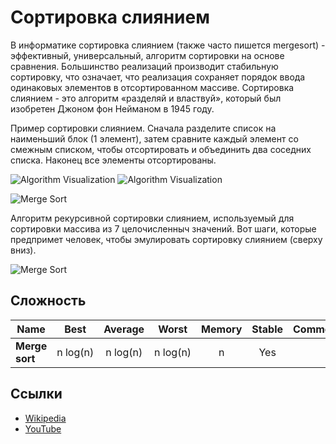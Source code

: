 # Сортировка слиянием

В информатике сортировка слиянием (также часто пишется mergesort) - эффективный, универсальный, алгоритм сортировки на основе сравнения. 
Большинство реализаций производит стабильную сортировку, что означает, что реализация сохраняет порядок ввода одинаковых элементов в 
отсортированном массиве. Сортировка слиянием - это алгоритм «разделяй и властвуй», который был изобретен Джоном фон Нейманом в 1945 году.

Пример сортировки слиянием. Сначала разделите список на наименьший блок (1 элемент), затем сравните каждый элемент со смежным списком, 
чтобы отсортировать и объединить два соседних списка. Наконец все элементы отсортированы.

![Algorithm Visualization](https://media.proglib.io/posts/2021/09/29/83b221f5ec38fa1aa3f940df95100179.gif)
![Algorithm Visualization](https://media.proglib.io/posts/2021/09/29/b3a3799f0e171f1fe85b2af7ea7a2836.gif)

![Merge Sort](https://upload.wikimedia.org/wikipedia/commons/c/cc/Merge-sort-example-300px.gif)

Алгоритм рекурсивной сортировки слиянием, используемый для сортировки массива из 7 целочисленныч значений. Вот шаги, которые предпримет 
человек, чтобы эмулировать сортировку слиянием (сверху вниз).

![Merge Sort](https://upload.wikimedia.org/wikipedia/commons/e/e6/Merge_sort_algorithm_diagram.svg)

## Сложность

| Name                  | Best            | Average             | Worst               | Memory    | Stable    | Comments  |
| --------------------- | :-------------: | :-----------------: | :-----------------: | :-------: | :-------: | :-------- |
| **Merge sort**        | n&nbsp;log(n)   | n&nbsp;log(n)       | n&nbsp;log(n)       | n         | Yes       |           |

## Ссылки

- [Wikipedia](https://en.wikipedia.org/wiki/Merge_sort)
- [YouTube](https://www.youtube.com/watch?v=KF2j-9iSf4Q&index=27&list=PLLXdhg_r2hKA7DPDsunoDZ-Z769jWn4R8)
